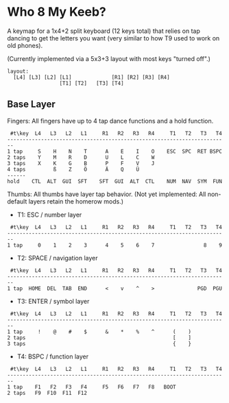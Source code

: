 # Who 8 My Keeb?
A keymap for a 1x4+2 split keyboard (12 keys total) that relies on tap dancing to get the letters you want (very similar to how T9 used to work on old phones).

(Currently implemented via a 5x3+3 layout with most keys "turned off".)

```
layout:
  [L4] [L3] [L2] [L1]             [R1] [R2] [R3] [R4]
                 [T1] [T2]   [T3] [T4]
```

## Base Layer
Fingers:
All fingers have up to 4 tap dance functions and a hold function.
```
 #t\key  L4   L3   L2   L1     R1   R2   R3   R4     T1   T2   T3   T4
------------------------------------------------------------------------
1 tap     S    H    N    T      A    E    I    O    ESC  SPC  RET BSPC
2 taps    Y    M    R    D      U    L    C    W
3 taps    X    K    G    B      P    F    V    J
4 taps         ß    Z    Ö      Ä    Q    Ü
------
hold    CTL  ALT  GUI  SFT    SFT  GUI  ALT  CTL    NUM  NAV  SYM  FUN
```

Thumbs:
All thumbs have layer tap behavior.
(Not yet implemented: All non-default layers retain the homerow mods.)

- T1: ESC / number layer
```
 #t\key  L4   L3   L2   L1     R1   R2   R3   R4     T1   T2   T3   T4
------------------------------------------------------------------------
1 tap     0    1    2    3      4    5    6    7                8    9
```
- T2: SPACE / navigation layer
```
 #t\key  L4   L3   L2   L1     R1   R2   R3   R4     T1   T2   T3   T4
------------------------------------------------------------------------
1 tap  HOME  DEL  TAB  END      <    v    ^    >              PGD  PGU
```
- T3: ENTER / symbol layer
```
 #t\key  L4   L3   L2   L1     R1   R2   R3   R4     T1   T2   T3   T4
------------------------------------------------------------------------
1 tap     !    @    #    $      &    *    %    ^      (    )
2 taps                                                [    ]
3 taps                                                {    }
```
- T4: BSPC / function layer
```
 #t\key  L4   L3   L2   L1     R1   R2   R3   R4     T1   T2   T3   T4
------------------------------------------------------------------------
1 tap    F1   F2   F3   F4     F5   F6   F7   F8   BOOT
2 taps   F9  F10  F11  F12
```
